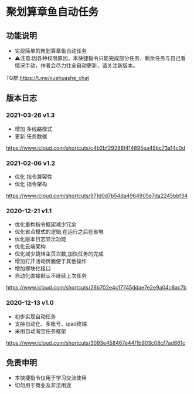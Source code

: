 # 聚划算章鱼自动任务

## 功能说明

- 实现简单的聚划算章鱼自动任务
- ⚠️注意:因各种权限原因，本快捷指令只能完成部分任务，剩余任务与自己看情况手动，作者会尽力往全自动更新，请关注新版本。

TG群:https://t.me/xuehuashe_chat

## 版本日志

### 2021-03-26 v1.3
- 增加 多线路模式
- 更新 任务数据

https://www.icloud.com/shortcuts/c4b2bf29288f414895ea49bc73a14c0d

### 2021-02-06 v1.2
- 优化 指令兼容性
- 优化 指令架构

https://www.icloud.com/shortcuts/971d0d7b54da4964905e7da2245bbf34

### 2020-12-21 v1.1
- 优化重构指令框架减少冗余
- 优化省点模式的逻辑,在运行之后在省电
- 优化版本日志显示功能
- 优化云端架构
- 优化减少跳转主页次数,加快任务的完成
- 增加打开活动页面便于其他操作
- 增加模块化接口
- 自动化直接默认不继续上次任务

https://www.icloud.com/shortcuts/26b702e4c17745ddae7e2e9a04c6ac7b

### 2020-12-13 v1.0
- 初步实现自动任务
- 支持自动化、多账号、ipad终端
- 采用自动淘宝任务框架

https://www.icloud.com/shortcuts/3093e458467e44f1b903c08cf7ad861c

## 免责申明
- 本快捷指令仅用于学习交流使用
- 切勿用于商业及非法用途
